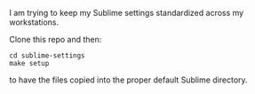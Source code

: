 I am trying to keep my Sublime settings standardized across my workstations.

Clone this repo and then:

```
cd sublime-settings
make setup
```

to have the files copied into the proper default Sublime directory.
